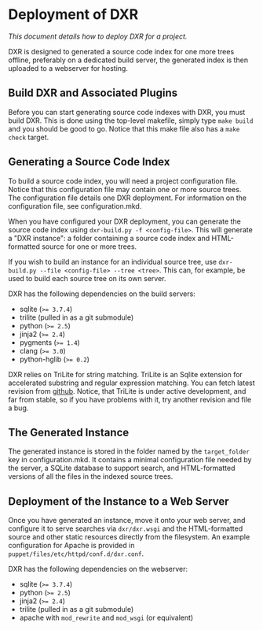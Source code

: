 Deployment of DXR
=================
_This document details how to deploy DXR for a project._

DXR is designed to generated a source code index for one more trees offline,
preferably on a dedicated build server, the generated index is then uploaded
to a webserver for hosting.


Build DXR and Associated Plugins
--------------------------------
Before you can start generating source code indexes with DXR, you must build
DXR. This is done using the top-level makefile, simply type `make build` and you
should be good to go. Notice that this make file also has a `make check` target.


Generating a Source Code Index
------------------------------
To build a source code index, you will need a project configuration file. Notice
that this configuration file may contain one or more source trees. The
configuration file details one DXR deployment. For information on the
configuration file, see configuration.mkd.

When you have configured your DXR deployment, you can generate the source code
index using `dxr-build.py -f <config-file>`. This will generate a "DXR
instance": a folder containing a source code index and HTML-formatted source
for one or more trees.

If you wish to build an instance for an individual source tree, use
`dxr-build.py --file <config-file> --tree <tree>`. This can, for example, be
used to build each source tree on its own server.

DXR has the following dependencies on the build servers:

 - sqlite (`>= 3.7.4`)
 - trilite (pulled in as a git submodule)
 - python (`>= 2.5`)
 - jinja2 (`>= 2.4`)
 - pygments (`>= 1.4`)
 - clang (`>= 3.0`)
 - python-hglib (`>= 0.2`)

DXR relies on TriLite for string matching. TriLite is an Sqlite extension for
accelerated substring and regular expression matching. You can fetch latest
revision from [github](https://github.com/jonasfj/trilite).
Notice, that TriLite is under active development, and far from stable, so if
you have problems with it, try another revision and file a bug.


The Generated Instance
----------------------
The generated instance is stored in the folder named by the `target_folder` key
in configuration.mkd. It contains a minimal configuration file needed by the
server, a SQLite database to support search, and HTML-formatted versions of all
the files in the indexed source trees.


Deployment of the Instance to a Web Server
------------------------------------------
Once you have generated an instance, move it onto your web server, and
configure it to serve searches via `dxr/dxr.wsgi` and the HTML-formatted source
and other static resources directly from the filesystem. An example
configuration for Apache is provided in
`puppet/files/etc/httpd/conf.d/dxr.conf`.

DXR has the following dependencies on the webserver:

 - sqlite (`>= 3.7.4`)
 - python (`>= 2.5`)
 - jinja2 (`>= 2.4`)
 - trilite (pulled in as a git submodule)
 - apache with `mod_rewrite` and `mod_wsgi` (or equivalent)
